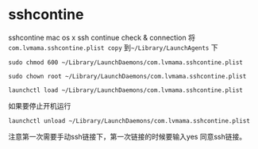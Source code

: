 # sshcontine
sshcontine
mac os x ssh continue check & connection
将`com.lvmama.sshcontine.plist copy` 到`~/Library/LaunchAgents` 下
```
sudo chmod 600 ~/Library/LaunchDaemons/com.lvmama.sshcontine.plist

```
```
sudo chown root ~/Library/LaunchDaemons/com.lvmama.sshcontine.plist
```
```
launchctl load ~/Library/LaunchDaemons/com.lvmama.sshcontine.plist
```
如果要停止开机运行
```
launchctl unload ~/Library/LaunchDaemons/com.lvmama.sshcontine.plist
```

注意第一次需要手动ssh链接下，第一次链接的时候要输入yes 同意ssh链接。